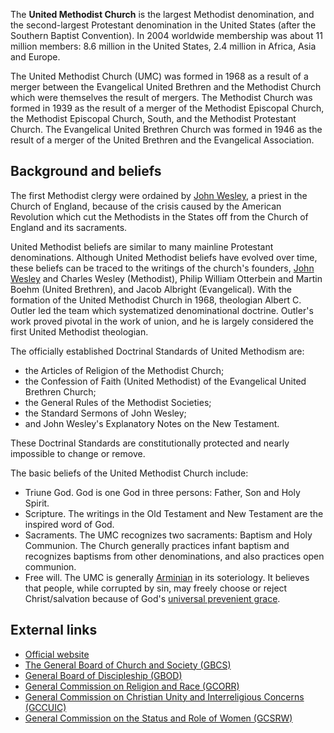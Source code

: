 The **United Methodist Church** is the largest Methodist
denomination, and the second-largest Protestant denomination in the
United States (after the Southern Baptist Convention). In 2004
worldwide membership was about 11 million members: 8.6 million in
the United States, 2.4 million in Africa, Asia and Europe.

The United Methodist Church (UMC) was formed in 1968 as a result of
a merger between the Evangelical United Brethren and the Methodist
Church which were themselves the result of mergers. The Methodist
Church was formed in 1939 as the result of a merger of the
Methodist Episcopal Church, the Methodist Episcopal Church, South,
and the Methodist Protestant Church. The Evangelical United
Brethren Church was formed in 1946 as the result of a merger of the
United Brethren and the Evangelical Association.

## Background and beliefs

The first Methodist clergy were ordained by
[John Wesley](John_Wesley "John Wesley"), a priest in the Church of
England, because of the crisis caused by the American Revolution
which cut the Methodists in the States off from the Church of
England and its sacraments.

United Methodist beliefs are similar to many mainline Protestant
denominations. Although United Methodist beliefs have evolved over
time, these beliefs can be traced to the writings of the church's
founders, [John Wesley](John_Wesley "John Wesley") and Charles
Wesley (Methodist), Philip William Otterbein and Martin Boehm
(United Brethren), and Jacob Albright (Evangelical). With the
formation of the United Methodist Church in 1968, theologian Albert
C. Outler led the team which systematized denominational doctrine.
Outler's work proved pivotal in the work of union, and he is
largely considered the first United Methodist theologian.

The officially established Doctrinal Standards of United Methodism
are:

-   the Articles of Religion of the Methodist Church;
-   the Confession of Faith (United Methodist) of the Evangelical
    United Brethren Church;
-   the General Rules of the Methodist Societies;
-   the Standard Sermons of John Wesley;
-   and John Wesley's Explanatory Notes on the New Testament.

These Doctrinal Standards are constitutionally protected and nearly
impossible to change or remove.

The basic beliefs of the United Methodist Church include:

-   Triune God. God is one God in three persons: Father, Son and
    Holy Spirit.
-   Scripture. The writings in the Old Testament and New Testament
    are the inspired word of God.
-   Sacraments. The UMC recognizes two sacraments: Baptism and Holy
    Communion. The Church generally practices infant baptism and
    recognizes baptisms from other denominations, and also practices
    open communion.
-   Free will. The UMC is generally
    [Arminian](Arminianism "Arminianism") in its soteriology. It
    believes that people, while corrupted by sin, may freely choose or
    reject Christ/salvation because of God's
    [universal prevenient grace](Universal_prevenient_grace "Universal prevenient grace").

## External links

-   [Official website](http://www.umc.org/)
-   [The General Board of Church and Society (GBCS)](http://www.umc-gbcs.org/)
-   [General Board of Discipleship (GBOD)](http://www.gbod.org/)
-   [General Commission on Religion and Race (GCORR)](http://www.gcorr.org/)
-   [General Commission on Christian Unity and Interreligious Concerns (GCCUIC)](http://www.gccuic-umc.org/)
-   [General Commission on the Status and Role of Women (GCSRW)](http://www.gcsrw.org/)



